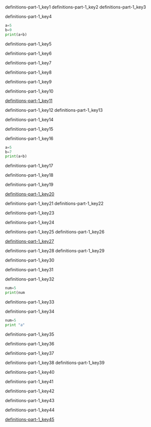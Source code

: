 definitions-part-1_key1
definitions-part-1_key2
definitions-part-1_key3


definitions-part-1_key4


```python
a=5
b=9
print(a+b)
```
definitions-part-1_key5


definitions-part-1_key6


definitions-part-1_key7


definitions-part-1_key8


definitions-part-1_key9


definitions-part-1_key10


[definitions-part-1_key11](https://youtu.be/SDxPjsRksw0)


definitions-part-1_key12
definitions-part-1_key13


definitions-part-1_key14


definitions-part-1_key15


definitions-part-1_key16
```python
a=5
b=7
print(a+b)
```
definitions-part-1_key17


definitions-part-1_key18


definitions-part-1_key19


[definitions-part-1_key20](https://youtu.be/ZMMVf4Qv)

 
definitions-part-1_key21
definitions-part-1_key22


definitions-part-1_key23


definitions-part-1_key24



definitions-part-1_key25
definitions-part-1_key26



[definitions-part-1_key27](https://youtu.be/bqyVOEgDSj8)


definitions-part-1_key28
definitions-part-1_key29


definitions-part-1_key30


definitions-part-1_key31


definitions-part-1_key32


```python
num=5
print(num
```
definitions-part-1_key33


definitions-part-1_key34


```python
num=5
print "a"
```
definitions-part-1_key35


definitions-part-1_key36


definitions-part-1_key37



definitions-part-1_key38
definitions-part-1_key39



definitions-part-1_key40


definitions-part-1_key41



definitions-part-1_key42


definitions-part-1_key43


definitions-part-1_key44


[definitions-part-1_key45](https://youtu.be/MvayENwOCNM)
